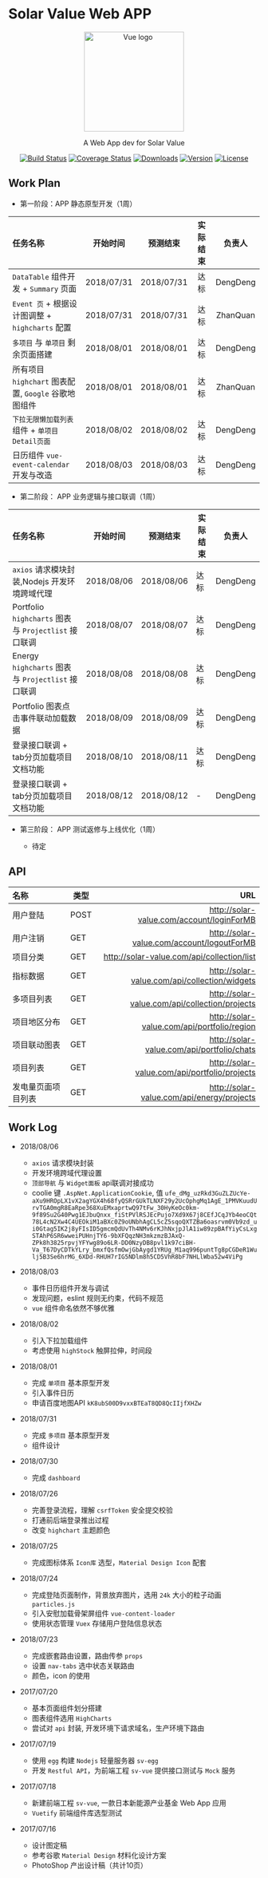 # Solar Value Web APP

<p align="center">
    <a href="https://vuejs.org" target="_blank" rel="noopener noreferrer">
        <img width="200" src="https://avatars1.githubusercontent.com/u/41156540?s=200&v=4" alt="Vue logo">
    </a>
</p>
<p align="center">A Web App dev for Solar Value</p>
<p align="center">
  <a href="https://circleci.com/gh/vuejs/vue/tree/dev"><img src="https://img.shields.io/circleci/project/vuejs/vue/dev.svg" alt="Build Status"></a>
  <a href="https://codecov.io/github/vuejs/vue?branch=dev"><img src="https://img.shields.io/codecov/c/github/vuejs/vue/dev.svg" alt="Coverage Status"></a>
  <a href="https://npmcharts.com/compare/vue?minimal=true"><img src="https://img.shields.io/npm/dm/vue.svg" alt="Downloads"></a>
  <a href="https://www.npmjs.com/package/vue"><img src="https://img.shields.io/npm/v/vue.svg" alt="Version"></a>
  <a href="https://www.npmjs.com/package/vue"><img src="https://img.shields.io/npm/l/vue.svg" alt="License"></a>
</p>

## Work Plan

- 第一阶段：APP 静态原型开发（1周）

| 任务名称 | 开始时间 | 预测结束 | 实际结束 | 负责人 |
| :-------- | :--------: | :----------: | :-----------: | :-----: |
| `DataTable` 组件开发 + `Summary` 页面 | 2018/07/31 | 2018/07/31 | 达标 | DengDeng |
| `Event 页` + 根据设计图调整 + `highcharts` 配置 | 2018/07/31 | 2018/07/31 | 达标 | ZhanQuan |
| `多项目` 与 `单项目` 剩余页面搭建 | 2018/08/01 | 2018/08/01 | 达标 | DengDeng |
| 所有项目 `highchart` 图表配置, `Google` 谷歌地图组件 | 2018/08/01 | 2018/08/01 | 达标 | ZhanQuan |
| `下拉无限懒加载列表`组件 + `单项目Detail页面` | 2018/08/02 | 2018/08/02 | 达标 | DengDeng |
| 日历组件 `vue-event-calendar` 开发与改造 | 2018/08/03 | 2018/08/03 | 达标 | DengDeng |

- 第二阶段： APP 业务逻辑与接口联调（1周）

| 任务名称 | 开始时间 | 预测结束 | 实际结束 | 负责人 |
| :-------- | -------- | ---------- | ----------- | :-----: |
| `axios` 请求模块封装,Nodejs 开发环境跨域代理 | 2018/08/06 | 2018/08/06 | 达标 | DengDeng |
| Portfolio `highcharts` 图表与 `Projectlist` 接口联调  | 2018/08/07 | 2018/08/07 | 达标 | DengDeng |
| Energy `highcharts` 图表与 `Projectlist` 接口联调 | 2018/08/08 | 2018/08/08 | 达标 | DengDeng |
| Portfolio 图表点击事件联动加载数据 | 2018/08/09 | 2018/08/09 | 达标 | DengDeng |
| 登录接口联调 + tab分页加载项目文档功能 | 2018/08/10 | 2018/08/11 | 达标 | DengDeng |
| 登录接口联调 + tab分页加载项目文档功能 | 2018/08/12 | 2018/08/12 | - | DengDeng |

- 第三阶段： APP 测试返修与上线优化（1周）

    - 待定
    
## API

| 名称 | 类型 | URL |
| :---- | ---- | ----: |
| 用户登陆 | POST | http://solar-value.com/account/loginForMB |
| 用户注销 | GET | http://solar-value.com/account/logoutForMB |
| 项目分类 | GET | http://solar-value.com/api/collection/list |
| 指标数据 | GET | http://solar-value.com/api/collection/widgets |
| 多项目列表 | GET | http://solar-value.com/api/collection/projects |
| 项目地区分布 | GET | http://solar-value.com/api/portfolio/region |
| 项目联动图表 | GET | http://solar-value.com/api/portfolio/chats |
| 项目列表 | GET | http://solar-value.com/api/portfolio/projects |
| 发电量页面项目列表 | GET | http://solar-value.com/api/energy/projects |

## Work Log

- 2018/08/06
    - `axios` 请求模块封装
    - 开发环境跨域代理设置
    - `顶部导航` 与 `Widget面板` api联调对接成功
    - coolie 键 `.AspNet.ApplicationCookie`, 值 `ufe_dMg_uzRkd3GuZLZUcYe-aXu9HROpLX1vX2agYGX4h68fyQSRrGUkTLNXF29y2UcOphgMq1AgE_1PMVKuudUrvTGA0mgR8EaRpe368XuEMxaprtwQ97tFw_30HyKeOc0km-9f89Su2G40Pwg1EJbuQnxx_fiStPVlRSJEcPujo7Xd9X67j8CEfJCqJYb4eoCQt78L4cN2Xw4C4UEOkiM1aBXc0Z9oUNbhAgCL5cZ5sqoQXTZBa6oasrvm0Vb9zd_ui0Gtag5IK2j8yFIsID5gmcmQdUvTh4NMv6rKJhNxjpJlA1iw89zpBAfYiyCsLxgSTAhP6SR6wweiPUHnjTY6-9bXFQqzNH3mkzmzBJAxQ-ZPk8h3825rpvjYFYwg89o6LR-DD0NzyDB8pvl1k97ciBH-Va_T67DyCDTkYLry_bmxfQsfmOwjGbAygd1YRUg_M1aq996puntTg8pCGDeR1Wulj5B3Se6hrMG_6XDd-RHUH7rIG5NDlm8h5CD5VhR8bF7NHLlWba52w4ViPg`

- 2018/08/03
    - 事件日历组件开发与调试
    - 发现问题，eslint 规则无约束，代码不规范
    - `vue` 组件命名依然不够优雅

- 2018/08/02
    - 引入下拉加载组件
    - 考虑使用 `highStock` 触屏拉伸，时间段

- 2018/08/01
    - 完成 `单项目` 基本原型开发
    - 引入事件日历
    - 申请百度地图API `kK8ubS00D9vxxBTEaT8QD8QcIIjfXHZw`

- 2018/07/31
    - 完成 `多项目` 基本原型开发
    - 组件设计

- 2018/07/30
    - 完成 `dashboard`

- 2018/07/26
    - 完善登录流程，理解 `csrfToken` 安全提交校验
    - 打通前后端登录推出过程
    - 改变 `highchart` 主题颜色

- 2018/07/25
    - 完成图标体系 `Icon库` 选型，`Material Design Icon` 配套

- 2018/07/24
    - 完成登陆页面制作，背景放弃图片，选用 `24k` 大小的粒子动画 `particles.js` 
    - 引入安慰加载骨架屏组件 `vue-content-loader`
    - 使用状态管理 `Vuex` 存储用户登陆信息状态

- 2018/07/23
    - 完成嵌套路由设置，路由传参 `props`
    - 设置 `nav-tabs` 选中状态关联路由
    - 颜色，icon 的使用

- 2017/07/20
    - 基本页面组件划分搭建
    - 图表组件选用 `HighCharts`
    - 尝试对 `api` 封装, 开发环境下请求域名，生产环境下路由

- 2017/07/19
    - 使用 `egg` 构建 `Nodejs` 轻量服务器 `sv-egg`
    - 开发 `Restful API`，为前端工程 `sv-vue` 提供接口测试与 `Mock` 服务

- 2017/07/18
    - 新建前端工程 `sv-vue`, 一款日本新能源产业基金 Web App 应用
    - `Vuetify` 前端组件库选型测试

- 2017/07/16
    - 设计图定稿
    - 参考谷歌 `Material Design` 材料化设计方案
    - PhotoShop 产出设计稿（共计10页）





